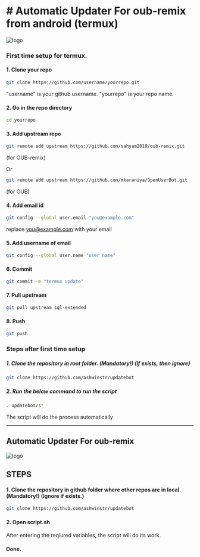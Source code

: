 # # Automatic Updater For oub-remix from android (termux)


![logo](https://telegra.ph/file/5d7ae2ff8065f57ee5e4b.jpg)

### First time setup for termux. 

#### 1. Clone your repo
```bash
git clone https://github.com/username/yourrepo.git
```
"username" is your github username.
"yourrepo" is your repo name.

#### 2. Go in the repo directory
```bash
cd yourrepo
```

#### 3. Add upstream repo
```bash
git remote add upstream https://github.com/sahyam2019/oub-remix.git
```
(for OUB-remix)

Or

```bash
git remote add upstream https://github.com/mkaraniya/OpenUserBot.git
```
(for OUB) 

#### 4. Add email id
```bash
git config --global user.email "you@example.com"
```
replace you@example.com with your email

#### 5. Add username of email
```bash
git config --global user.name "user name"
```

#### 6. Commit
```bash
git commit -m "termux update"
```

#### 7. Pull upstream
```bash
git pull upstream sql-extended
```

#### 8. Push
```bash
git push
```

### Steps after first time setup

##### 1. Clone the repository in root folder. (Mandatory!) (If exists, then ignore)

```bash
git clone https://github.com/ashwinstr/updatebot
```

##### 2. Run the below command to run the script

```bash
. updatebot/s*
```

The script will do the process automatically

------------------------------------------------------------------------------------------------------

## Automatic Updater For oub-remix 

![logo](https://telegra.ph/file/54e66c33f8c0e2f215f3a.jpg)

## STEPS

#### 1. Clone the repository in github folder where other repos are in local. (Mandatory!) (Ignore if exists.)

```bash
git clone https://github.com/ashwinstr/updatebot
```

#### 2. Open script.sh
After entering the reqiured variables, the script will do its work.

#### Done.
